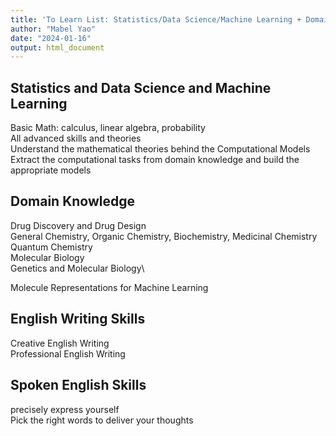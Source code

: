 ```yaml
---
title: 'To Learn List: Statistics/Data Science/Machine Learning + Domain Knowledge + Writing Skills'
author: "Mabel Yao"
date: "2024-01-16"
output: html_document
---
```


## Statistics and Data Science and Machine Learning 
Basic Math: calculus, linear algebra, probability \
All advanced skills and theories \
Understand the mathematical theories behind the Computational Models\
Extract the computational tasks from domain knowledge and build the appropriate models

## Domain Knowledge
Drug Discovery and Drug Design\
General Chemistry, Organic Chemistry, Biochemistry, Medicinal Chemistry\
Quantum Chemistry \
Molecular Biology\
Genetics and Molecular Biology\

Molecule Representations for Machine Learning 

## English Writing Skills
Creative English Writing\
Professional English Writing 

## Spoken English Skills
precisely express yourself\
Pick the right words to deliver your thoughts

